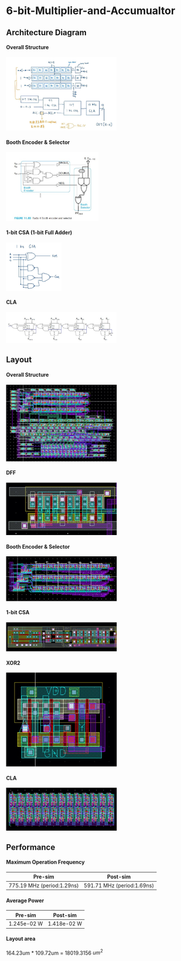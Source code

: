 # 6-bit-Multiplier-and-Accumualtor

## Architecture Diagram

#### Overall Structure

<p align="left">
<img src="https://github.com/PaulLeeECE/6-bit-Multiplier-and-Accumualtor/blob/main/image/overall.jpg" width=60% height=60%>
</p>

#### Booth Encoder & Selector

<p align="left">
<img src="https://github.com/PaulLeeECE/6-bit-Multiplier-and-Accumualtor/blob/main/image/booth.jpg" width=50% height=50%>
</p>

#### 1-bit CSA (1-bit Full Adder)

<p align="left">
<img src="https://github.com/PaulLeeECE/6-bit-Multiplier-and-Accumualtor/blob/main/image/1_bit_CSA.jpg" width=30% height=30%>
</p>

#### CLA

<p align="left">
<img src="https://github.com/PaulLeeECE/6-bit-Multiplier-and-Accumualtor/blob/main/image/CLA_org.jpg" width=60% height=60%>
</p>

## Layout

#### Overall Structure

<p align="left">
<img src="https://github.com/PaulLeeECE/6-bit-Multiplier-and-Accumualtor/blob/main/image/full_layout.jpg" width=60% height=60%>
</p>

#### DFF

<p align="left">
<img src="https://github.com/PaulLeeECE/6-bit-Multiplier-and-Accumualtor/blob/main/image/DFF_layout.jpg" width=60% height=60%>
</p>

#### Booth Encoder & Selector

<p align="left">
<img src="https://github.com/PaulLeeECE/6-bit-Multiplier-and-Accumualtor/blob/main/image/booth_layout.jpg" width=60% height=60%>
</p>

#### 1-bit CSA

<p align="left">
<img src="https://github.com/PaulLeeECE/6-bit-Multiplier-and-Accumualtor/blob/main/image/CSA_layout.jpg" width=60% height=60%>
</p>

#### XOR2

<p align="left">
<img src="https://github.com/PaulLeeECE/6-bit-Multiplier-and-Accumualtor/blob/main/image/XOR_layout.jpg" width=60% height=60%>
</p>

#### CLA

<p align="left">
<img src="https://github.com/PaulLeeECE/6-bit-Multiplier-and-Accumualtor/blob/main/image/CLA_layout.jpg" width=60% height=60%>
</p>

## Performance

#### Maximum Operation Frequency

| Pre-sim | Post-sim |
|  ----  |  ----  |
| 775.19 MHz (period:1.29ns) | 591.71 MHz (period:1.69ns) |

#### Average Power

| Pre-sim | Post-sim |
|  ----  |  ----  |
| 1.245e-02 W | 1.418e-02 W |

#### Layout area

164.23um * 109.72um = 18019.3156 $um^2$




